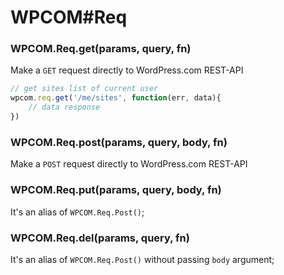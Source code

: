 # WPCOM#Req

### WPCOM.Req.get(params, query, fn)

Make a `GET` request directly to WordPress.com REST-API

```js
// get sites list of current user
wpcom.req.get('/me/sites', function(err, data){
	// data response
})
```

### WPCOM.Req.post(params, query, body, fn)

Make a `POST` request directly to WordPress.com REST-API

### WPCOM.Req.put(params, query, body, fn)

It's an alias of `WPCOM.Req.Post()`;

### WPCOM.Req.del(params, query, fn)

It's an alias of `WPCOM.Req.Post()` without passing `body` argument;
